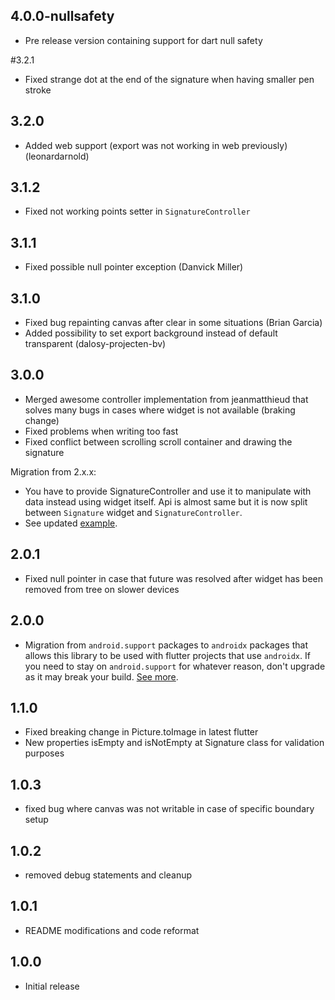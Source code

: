 ## 4.0.0-nullsafety
* Pre release version containing support for dart null safety

#3.2.1
* Fixed strange dot at the end of the signature when having smaller pen stroke
## 3.2.0
* Added web support (export was not working in web previously) (leonardarnold)
## 3.1.2
* Fixed not working points setter in ```SignatureController```

## 3.1.1
* Fixed possible null pointer exception (Danvick Miller)

## 3.1.0
* Fixed  bug repainting canvas after clear in some situations (Brian Garcia)
* Added possibility to set export background instead of default transparent (dalosy-projecten-bv)

## 3.0.0
* Merged awesome controller implementation from jeanmatthieud that solves many bugs in cases where widget is not available (braking change)
* Fixed problems when writing too fast
* Fixed conflict between scrolling scroll container and drawing the signature

Migration from 2.x.x:
* You have to provide SignatureController and use it to manipulate with data instead using widget itself. Api is almost same but it is now split between ``Signature`` widget and ``SignatureController``.
* See updated [example](example). 

## 2.0.1
* Fixed null pointer in case that future was resolved after widget has been removed from tree on slower devices

## 2.0.0

* Migration from ```android.support``` packages to ```androidx``` packages that allows this library to be used with flutter projects that use ```androidx```. If you need to stay on ```android.support``` for whatever reason, don't upgrade as it may break your build. [See more](https://flutter.io/docs/development/packages-and-plugins/androidx-compatibility).  

## 1.1.0
* Fixed breaking change in Picture.toImage in latest flutter
* New properties isEmpty and isNotEmpty at Signature class for validation purposes

## 1.0.3

* fixed bug where canvas was not writable in case of specific boundary setup

## 1.0.2

* removed debug statements and cleanup

## 1.0.1

* README modifications and code reformat

## 1.0.0

* Initial release
